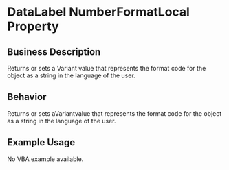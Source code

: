 # DataLabel NumberFormatLocal Property

## Business Description
Returns or sets a Variant value that represents the format code for the object as a string in the language of the user.

## Behavior
Returns or sets aVariantvalue that represents the format code for the object as a string in the language of the user.

## Example Usage
No VBA example available.